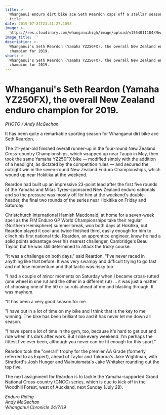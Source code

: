 ```yaml
---
title: >-
  Whanganui enduro dirt bike ace Seth Reardon caps off a stellar season with NZ
  title
date: 2019-07-24T23:31:27.159Z
image: >-
  https://res.cloudinary.com/whanganuihigh/image/upload/v1564011184/News/Seth_won_season.no.3._july_2019.jpg
image_title: ''
description: >-
  Whanganui's Seth Reardon (Yamaha YZ250FX), the overall New Zealand enduro
  champion for 2019. 
short: >-
  Whanganui's Seth Reardon (Yamaha YZ250FX), the overall New Zealand enduro
  champion for 2019.
---
```

# Whanganui's Seth Reardon (Yamaha YZ250FX), the overall New Zealand enduro champion for 2019.

_PHOTO / Andy McGechan._

It has been quite a remarkable sporting season for Whanganui dirt bike ace Seth Reardon.

The 21-year-old finished overall runner-up in the four-round New Zealand Cross-country Championships, which wrapped up near Taupō in May, then took the same Yamaha YZ250FX bike — modified simply with the addition of a headlight, as dictated by the competition rules — and secured the outright win in the seven-round New Zealand Enduro Championships, which wound up near Hokitika at the weekend.

Reardon had built up an impressive 23-point lead after the first five rounds of the Yamaha and Mitas Tyres-sponsored New Zealand enduro nationals and so the pressure was mostly off for him at the weekend's double-header, the final two rounds of the series near Hokitika on Friday and Saturday.

Christchurch international Hamish Macdonald, at home for a seven-week spell as the FIM Enduro GP World Championships take their regular (Northern Hemisphere) summer break, won both days at Hokitika, but Reardon played it cool and twice finished third, easily enough for him to clinch his first national title.
Reardon, an apprentice engineer, knew he had a solid points advantage over his nearest challenger, Cambridge's Beau Taylor, but he was still determined to attack the tricky course.

"It was a challenge on both days," said Reardon. "I've never raced in anything like that before. It was very swampy and difficult trying to go fast and not lose momentum and that tactic was risky too.

"I had a couple of minor moments on Saturday when I became cross-rutted (one wheel in one rut and the other in a different rut) ... it was just a matter of choosing one of the 50 or so ruts ahead of me and blasting through. It was mayhem.

"It has been a very good season for me.

"I have put in a lot of time on my bike and I think that is the key to me winning. The bike has been brilliant too and it has never let me down all season.

"I have spent a lot of time in the gym, too, because it's hard to get out and ride when it's dark after work. But I ride every weekend. I'm perhaps the fittest I've ever been, although you never can be fit enough for this sport."

Reardon took the "overall" trophy for the premier AA Grade (formerly referred to as Expert), ahead of Taylor and Tokoroa's Jake Wightman, with Stratford's Josh Hunger and Wainuiomata's Jake Whitaker rounding out the top five.

The next assignment for Reardon is to tackle the Yamaha-supported Grand National Cross-country (GNCC) series, which is due to kick off in the Woodhill Forest, west of Auckland, next Sunday (July 28).  

_Enduro Riding_\
_Andy McGechan_\
_Whanganui Chronicle 24/7/19_
